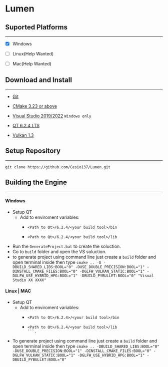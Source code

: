 # Lumen

## Suported Platforms

---



- [x] Windows

- [ ] Linux(Help Wanted)

- [ ] Mac(Help Wanted)

## Download and Install

---



- [Git](https://git-scm.com)

- [CMake 3.23 or above](https://cmake.org/download/)

- [Visual Studio 2019/2022](https://visualstudio.microsoft.com/downloads/) `Windows only`

- [QT 6.2.4 LTS](https://www.qt.io/download)

- [Vulkan 1.3](https://vulkan.lunarg.com)







## Setup Repository

---



```shell
git clone https://github.com/Cesio137/Lumen.git
```

## Building the Engine

---

#### Windows

* Setup QT  
  * Add to enviroment variables:
    * ```Path to Qt/6.2.4/msvc2019_64/bin
      <Path to Qt>/6.2.4/<your build tool>/bin
      ```
    * ```
      <Path to Qt>/6.2.4/<your build tool>/lib
      ```
* Run the `GenerateProject.bat` to create the soluction.
* Go to `build` folder and open the VS soluction.
* to generate project using command line just create a `build` folder and open terminal inside then type `cmake .. -G -DBUILD_SHARED_LIBS:BOOL="0" -DUSE_DOUBLE_PRECISION:BOOL="1" -DINSTALL_CMAKE_FILES:BOOL="0" -DGLFW_VULKAN_STATIC:BOOL="1" -DGLFW_USE_HYBRID_HPG:BOOL="1" -DBUILD_PYBULLET:BOOL="0" "Visual Studio XX XXXX"`

#### Linux | MAC
* Setup QT  
  * Add to enviroment variables:
    * ```
      <Path to Qt>/6.2.4>/<your build tool>/bin
      ```
    * ```
      <Path to Qt>/6.2.4/<your build tool>/lib
      ```.
* To generate project using command line just create a `build` folder and open terminal inside then type `cmake .. -DBUILD_SHARED_LIBS:BOOL="0" -DUSE_DOUBLE_PRECISION:BOOL="1" -DINSTALL_CMAKE_FILES:BOOL="0" -DGLFW_VULKAN_STATIC:BOOL="1" -DGLFW_USE_HYBRID_HPG:BOOL="1" -DBUILD_PYBULLET:BOOL="0"`